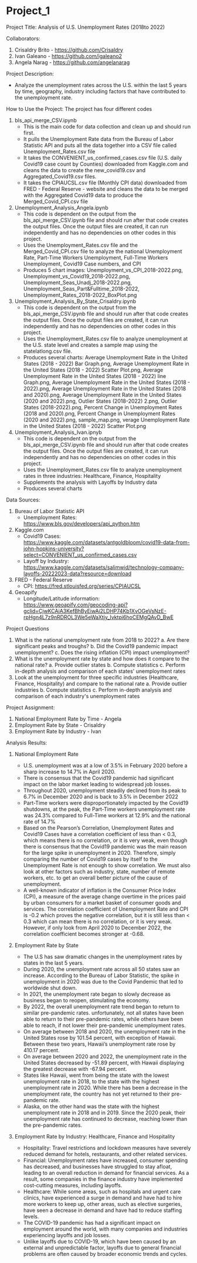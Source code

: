 # Project_1

Project Title: Analysis of U.S. Unemployment Rates (2018to 2022)


Collaborators: 
1. Crisaldry Brito - https://github.com/Crisaldry
2. Ivan Galeano - https://github.com/igaleano2
3. Angela Narag - https://github.com/angelanarag


Project Description:
- Analyze the unemployment rates across the U.S. within the last 5 years by time, geography, industry including factors that have contributed to the unemployment rate. 


How to Use the Project:
The project has four different codes 
1. bls_api_merge_CSV.ipynb
	- This is the main code for data collection and clean up and should run first.  
	- It pulls the Unemployment Rate data from the Bureau of Labor Statistic API and puts all the data together into a CSV file called Unemployment_Rates.csv file 
	- It takes the CONVENIENT_us_confirmed_cases.csv file (U.S. daily Covid19 case count by Counties) downloaded from Kaggle.com and cleans the data to create the new_covid19.csv and Aggregated_Covid19.csv files.  
	- It takes the CPIAUCSL.csv file (Monthly CPI data) downloaded from FRED - Federal Reserve - website and cleans the data to be merged with the Aggregated Covid19 data to produce the Merged_Covid_CPI.csv file
2. Unemployment_Analysis_Angela.ipynb
	- This code is dependent on the output from the bls_api_merge_CSV.ipynb file and should run after that code creates the output files.  Once the output files are created, it can run independently and has no dependencies on other codes in this project.
	- Uses the Unemployment_Rates.csv file and the Merged_Covid_CPI.csv file to analyze the national Unemployment Rate, Part-Time Workers Unemployment, Full-Time Workers Unemployment, Covid19 Case numbers, and CPI
	- Produces 5 chart images: Unemployment_vs_CPI_2018-2022.png, Unemployment_vs_Covid19_2018-2022.png, Unemployment_Seas_Unadj_2018-2022.png, Unemployment_Seas_Part&Fulltime_2018-2022, Unemployment_Rates_2018-2022_BoxPlot.png
3. Unemployment_Analysis_By_State_Crisaldry.ipynb
	- This code is dependent on the output from the bls_api_merge_CSV.ipynb file and should run after that code creates the output files.  Once the output files are created, it can run independently and has no dependencies on other codes in this project.
	- Uses the Unemployment_Rates.csv file to analyze unemployment at the U.S. state level and creates a sample map using the statelatlong.csv file.
	- Produces several charts: Average Unemployment Rate in the United States (2018 - 2022) Bar Graph.png, Average Unemployment Rate in the United States (2018 - 2022) Scatter Plot.png, Average Unemployment Rate in the United States (2018 - 2022) line Graph.png, Average Unemployment Rate in the United States (2018 - 2022).png, Average Unemployment Rate in the United States (2018 and 2020).png, Average Unemployment Rate in the United States (2020 and 2022).png, Outlier States (2018-2022) 2.png, Outlier States (2018-2022).png, Percent Change in Unemployment Rates (2018 and 2020).png, Percent Change in Unemployment Rates (2020 and 2022).png, sample_map.png, verage Unemployment Rate in the United States (2018 - 2022) Scatter Plot.png
4. Unemployment_Analysis_Ivan.ipnyb
	- This code is dependent on the output from the bls_api_merge_CSV.ipynb file and should run after that code creates the output files.  Once the output files are created, it can run independently and has no dependencies on other codes in this project.
	- Uses the Unemployment_Rates.csv file to analyze unemployment rates in three industries: Healthcare, Finance, Hospitality
	- Supplements the analysis with Layoffs by Industry data 
	- Produces several charts


Data Sources:
1. Bureau of Labor Statistic API
	- Unemployment Rates:	https://www.bls.gov/developers/api_python.htm
2. Kaggle.com
	- Covid19 Cases:	https://www.kaggle.com/datasets/antgoldbloom/covid19-data-from-john-hopkins-university?select=CONVENIENT_us_confirmed_cases.csv
	- Layoff by Industry:	https://www.kaggle.com/datasets/salimwid/technology-company-layoffs-20222023-data?resource=download
3. FRED - Federal Reserve
    - CPI: https://fred.stlouisfed.org/series/CPIAUCSL
4. Geoapify
	- Longitude/Latitude information:	https://www.geoapify.com/geocoding-api?gclid=CjwKCAiA3KefBhByEiwAi2LDHP74Kb1XvOGeVsNzE-rpHgn4L7z9nRDROL3We5eWaXtjy_Ivktpi6hoCEMgQAvD_BwE


Project Questions
1. What is the national unemployment rate from 2018 to 2022?
	a.	Are there significant peaks and troughs?
	b. 	Did the Covid19 pandemic impact unemployment?
	c. 	Does the rising inflation (CPI) impact unemployment?
2. What is the unemployment rate by state and how does it compare to the national rate?
	a.	Provide outlier states
	b.	Compute statistics
	c.	Perform in-depth analysis and comparison of each states' unemployment rates
3. Look at the unemployment for three specific industries (Healthcare, Finance, Hospitality) and compare to the national rate
	a.	Provide outlier industries
	b.	Compute statistics
	c.	Perform in-depth analysis and comparison of each industry's unemployment rates  


Project Assignment: 
1.	National Employment Rate by Time - Angela
2. 	Employment Rate by State - Crisaldry
3. 	Employment Rate by Industry - Ivan


Analysis Results:
1.	National Employment Rate
	- U.S. unemployment was at a low of 3.5% in February 2020 before a sharp increase to 14.7% in April 2020.
	- There is consensus that the Covid19 pandemic had significant impact on the labor market leading to widespread job losses.
	- Throughout 2020, unemployment steadily declined from its peak to 6.7% in December 2020 and is back to 3.5% in December 2022
	- Part-Time workers were disproportionately impacted by the Covid19 shutdowns, at the peak, the Part-Time workers unemployment rate was 24.3% compared to Full-Time workers at 12.9% and the national rate of 14.7%
	- Based on the Pearson’s Correlation, Unemployment Rates and Covid19 Cases have a correlation coefficient of less than < 0.3, which means there is no correlation, or it is very weak, even though there is consensus that the Covid19 pandemic was the main reason for the large spike in unemployment in 2020. Therefore, simply comparing the number of Covid19 cases by itself to the Unemployment Rate is not enough to show correlation. We must also look at other factors such as industry, state, number of remote workers, etc. to get an overall better picture of the cause of unemployment.
	- A well-known indicator of inflation is the Consumer Price Index (CPI), a measure of the average change overtime in the prices paid by urban consumers for a market basket of consumer goods and services. The correlation coefficient of Unemployment Rate and CPI is -0.2 which proves the negative correlation, but it is still less than < 0.3 which can mean there is no correlation, or it is very weak. However, if only look from April 2020 to December 2022, the correlation coefficient becomes stronger at -0.68.

2. Employment Rate by State
	- The U.S has saw dramatic changes in the unemployment rates by states in the last 5 years.
	- During 2020, the unemployment rate across all 50 states saw an increase. According to the Bureau of Labor Statistic, the spike in unemployment in 2020 was due to the Covid Pandemic that led to worldwide shut down. 
	- In 2021, the unemployment rate began to slowly decrease as business began to reopen, stimulating the economy. 
	- By 2022, the overall unemployment rate trend began to return to similar pre-pandemic rates. unfortunately, not all states have been able to return to their pre-pandemic rates, while others have been able to reach, if not lower their pre-pandemic unemployment rates. 
	-  On average between 2018 and 2020, the unemployment rate in the United States rose by 101.54 percent, with exception of Hawaii. Between these two years, Hawaii’s unemployment rate rose by 410.17 percent.
	- On average between 2020 and 2022, the unemployment rate in the United States decreased by -51.89 percent, with Hawaii displaying the greatest decrease with -67.94 percent.
	- States like Hawaii, went from being the state with the lowest unemployment rate in 2018, to the state with the highest unemployment rate in 2020. While there has been a decrease in the unemployment rate, the country has not yet returned to their pre-pandemic rate.
	- Alaska, on the other hand was the state with the highest unemployment rate in 2018 and in 2019. Since the 2020 peak, their unemployment rate has continued to decrease, reaching lower than the pre-pandemic rates. 

3. Employment Rate by Industry: Healthcare, Finance and Hospitality
	- Hospitality: Travel restrictions and lockdown measures have severely reduced demand for hotels, restaurants, and other related services.
	- Financial: Unemployment rates have increased, consumer spending has decreased, and businesses have struggled to stay afloat, leading to an overall reduction in demand for financial services. As a result, some companies in the finance industry have implemented cost-cutting measures, including layoffs.
	- Healthcare: While some areas, such as hospitals and urgent care clinics, have experienced a surge in demand and have had to hire more workers to keep up, other areas, such as elective surgeries, have seen a decrease in demand and have had to reduce staffing levels.
	- The COVID-19 pandemic has had a significant impact on employment around the world, with many companies and industries experiencing layoffs and job losses.
	- Unlike layoffs due to COVID-19, which have been caused by an external and unpredictable factor, layoffs due to general financial problems are often caused by broader economic trends and cycles.


